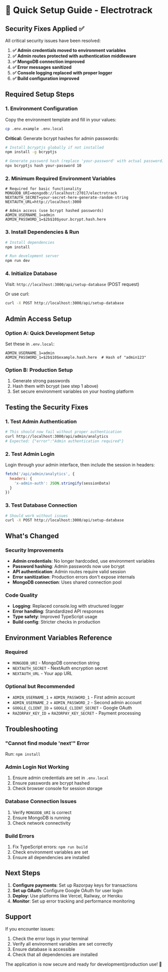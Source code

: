 # 🚀 Quick Setup Guide - Electrotrack

## Security Fixes Applied ✅

All critical security issues have been resolved:

1. **✅ Admin credentials moved to environment variables**
2. **✅ Admin routes protected with authentication middleware**
3. **✅ MongoDB connection improved**
4. **✅ Error messages sanitized**
5. **✅ Console logging replaced with proper logger**
6. **✅ Build configuration improved**

## Required Setup Steps

### 1. Environment Configuration

Copy the environment template and fill in your values:

```bash
cp .env.example .env.local
```

**Critical:** Generate bcrypt hashes for admin passwords:

```bash
# Install bcryptjs globally if not installed
npm install -g bcryptjs

# Generate password hash (replace 'your-password' with actual password)
npx bcryptjs hash your-password 10
```

### 2. Minimum Required Environment Variables

```env
# Required for basic functionality
MONGODB_URI=mongodb://localhost:27017/electrotrack
NEXTAUTH_SECRET=your-secret-here-generate-random-string
NEXTAUTH_URL=http://localhost:3000

# Admin access (use bcrypt hashed passwords)
ADMIN_USERNAME_1=admin
ADMIN_PASSWORD_1=$2b$10$your.bcrypt.hash.here
```

### 3. Install Dependencies & Run

```bash
# Install dependencies
npm install

# Run development server
npm run dev
```

### 4. Initialize Database

Visit: `http://localhost:3000/api/setup-database` (POST request)

Or use curl:
```bash
curl -X POST http://localhost:3000/api/setup-database
```

## Admin Access Setup

### Option A: Quick Development Setup
Set these in `.env.local`:
```env
ADMIN_USERNAME_1=admin
ADMIN_PASSWORD_1=$2b$10$example.hash.here  # Hash of "admin123"
```

### Option B: Production Setup
1. Generate strong passwords
2. Hash them with bcrypt (see step 1 above)
3. Set secure environment variables on your hosting platform

## Testing the Security Fixes

### 1. Test Admin Authentication
```bash
# This should now fail without proper authentication
curl http://localhost:3000/api/admin/analytics
# Expected: {"error":"Admin authentication required"}
```

### 2. Test Admin Login
Login through your admin interface, then include the session in headers:
```javascript
fetch('/api/admin/analytics', {
  headers: {
    'x-admin-auth': JSON.stringify(sessionData)
  }
})
```

### 3. Test Database Connection
```bash
# Should work without issues
curl -X POST http://localhost:3000/api/setup-database
```

## What's Changed

### Security Improvements
- **Admin credentials**: No longer hardcoded, use environment variables
- **Password hashing**: Admin passwords now use bcrypt
- **API authentication**: Admin routes require valid session
- **Error sanitization**: Production errors don't expose internals
- **MongoDB connection**: Uses shared connection pool

### Code Quality
- **Logging**: Replaced console.log with structured logger
- **Error handling**: Standardized API responses
- **Type safety**: Improved TypeScript usage
- **Build config**: Stricter checks in production

## Environment Variables Reference

### Required
- `MONGODB_URI` - MongoDB connection string
- `NEXTAUTH_SECRET` - NextAuth encryption secret
- `NEXTAUTH_URL` - Your app URL

### Optional but Recommended
- `ADMIN_USERNAME_1` + `ADMIN_PASSWORD_1` - First admin account
- `ADMIN_USERNAME_2` + `ADMIN_PASSWORD_2` - Second admin account
- `GOOGLE_CLIENT_ID` + `GOOGLE_CLIENT_SECRET` - Google OAuth
- `RAZORPAY_KEY_ID` + `RAZORPAY_KEY_SECRET` - Payment processing

## Troubleshooting

### "Cannot find module 'next'" Error
Run: `npm install`

### Admin Login Not Working
1. Ensure admin credentials are set in `.env.local`
2. Ensure passwords are bcrypt hashed
3. Check browser console for session storage

### Database Connection Issues
1. Verify `MONGODB_URI` is correct
2. Ensure MongoDB is running
3. Check network connectivity

### Build Errors
1. Fix TypeScript errors: `npm run build`
2. Check environment variables are set
3. Ensure all dependencies are installed

## Next Steps

1. **Configure payments**: Set up Razorpay keys for transactions
2. **Set up OAuth**: Configure Google OAuth for user login
3. **Deploy**: Use platforms like Vercel, Railway, or Heroku
4. **Monitor**: Set up error tracking and performance monitoring

## Support

If you encounter issues:
1. Check the error logs in your terminal
2. Verify all environment variables are set correctly
3. Ensure database is accessible
4. Check that all dependencies are installed

The application is now secure and ready for development/production use! 🎉
